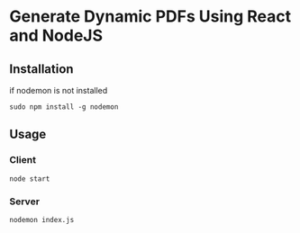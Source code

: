 # Generate Dynamic PDFs Using React and NodeJS

## Installation

if nodemon is not installed

`sudo npm install -g nodemon`

## Usage
### Client

`node start`

### Server

`nodemon index.js`
